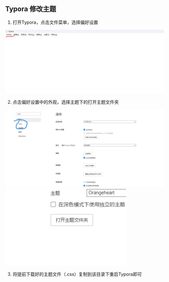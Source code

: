 ## Typora 修改主题

1. 打开Typora，点击文件菜单，选择偏好设置

![图片一](https://github.com/FMRT19-dragon/graduate1/blob/main/%E5%8D%9A%E5%AE%A2%E5%9B%BE%E7%89%87/2023.4/2023-4-22-4.png)

2. 点击偏好设置中的外观，选择主题下的打开主题文件夹

![图片二](https://github.com/FMRT19-dragon/graduate1/blob/main/%E5%8D%9A%E5%AE%A2%E5%9B%BE%E7%89%87/2023.4/2023-4-22-5.png)
![图片二](https://github.com/FMRT19-dragon/graduate1/blob/main/%E5%8D%9A%E5%AE%A2%E5%9B%BE%E7%89%87/2023.4/2023-4-22-6.png)

3. 将提前下载好的主题文件（.css）复制到该目录下重启Typora即可
